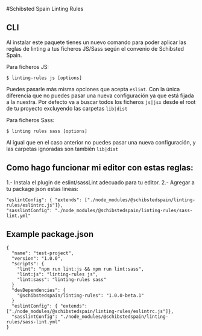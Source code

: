 #Schibsted Spain Linting Rules

## CLI
Al instalar este paquete tienes un nuevo comando para poder aplicar las reglas de linting a tus ficheros JS/Sass según el convenio de Schibsted Spain.

Para ficheros JS:
```
$ linting-rules js [options]
```
Puedes pasarle más misma opciones que acepta `eslint`. Con la única diferencia que no puedes pasar una nueva configuración ya que está fijada a la nuestra.
Por defecto va a buscar todos los ficheros `js|jsx` desde el root de tu proyecto excluyendo las carpetas `lib|dist` 

Para ficheros Sass:

```
$ linting rules sass [options]
```
Al igual que en el caso anterior no puedes pasar una nueva configuración, y las carpetas ignoradas son también `lib|dist`

## Como hago funcionar mi editor con estas reglas:

1.- Instala el plugin de eslint/sassLint adecuado para tu editor.
2.- Agregar a tu package json estas lineas:

```
"eslintConfig": { "extends": ["./node_modules/@schibstedspain/linting-rules/eslintrc.js"]},
"sasslintConfig": "./node_modules/@schibstedspain/linting-rules/sass-lint.yml"
```

## Example package.json
```
{
  "name": "test-project",
  "version": "1.0.0",
  "scripts": {
    "lint": "npm run lint:js && npm run lint:sass",
    "lint:js": "linting-rules js",
    "lint:sass": "linting-rules sass"
  }
  "devDependencies": {
    "@schibstedspain/linting-rules": "1.0.0-beta.1"
  }
  "eslintConfig": { "extends": ["./node_modules/@schibstedspain/linting-rules/eslintrc.js"]},
  "sasslintConfig": "./node_modules/@schibstedspain/linting-rules/sass-lint.yml"
}
```
